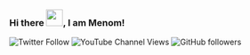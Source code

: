 ### Hi there <img src="https://raw.githubusercontent.com/MartinHeinz/MartinHeinz/master/wave.gif" width="30px">, I am Menom!

![Twitter Follow](https://img.shields.io/twitter/follow/menom_79?style=social)  ![YouTube Channel Views](https://img.shields.io/youtube/channel/views/UC1g-N4LJID5eABPNUmIeLdQ?style=social)  ![GitHub followers](https://img.shields.io/github/followers/menom79?style=social)

<!--
**menom79/menom79** is a ✨ _special_ ✨ repository because its `README.md` (this file) appears on your GitHub profile.

Here are some ideas to get you started:

- 🔭 I’m currently working on ...
- 🌱 I’m currently learning ...
- 👯 I’m looking to collaborate on ...
- 🤔 I’m looking for help with ...
- 💬 Ask me about ...
- 📫 How to reach me: ...
- 😄 Pronouns: ...
- ⚡ Fun fact: ...
-->
